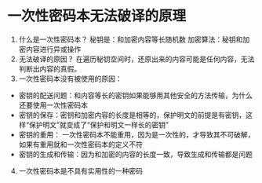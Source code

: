 # 一次性密码本无法破译的原理

1. 什么是一次性密码本？
秘钥是：和加密内容等长随机数
加密算法：秘钥和加密内容进行异或操作
2. 无法破译的原因？
在遍历秘钥空间时，还原出来的内容可能是任何内容，无法判断出内容的真假。
3. 一次性密码本没有被使用的原因：
- 密钥的配送问题：和内容等长的密钥如果能够用其他安全的方法传输，为什么还要使用一次性密码本
- 密钥的保存：密钥和加密内容的长度是相等的，保护明文的前提是有密钥，这样“保护明文”就变成了“保护和明文一样长的密钥”
- 密钥的重用： 一次性密码本不能重用，因为是一次性的，才导致其不可破解，如果有重用就和一次性密码本的定义不符
- 密钥的生成和传输：因为和加密的内容的长度一致，导致生成和传输都是问题
4. 一次性密码本是不具有实用性的一种密码

